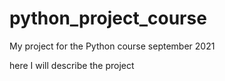 # python_project_course
My project for the Python course september 2021

here I will describe the project
